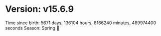 # Version: v15.6.9
Time since birth: 5671 days, 136104 hours, 8166240 minutes, 489974400 seconds
Season: Spring 🌸
